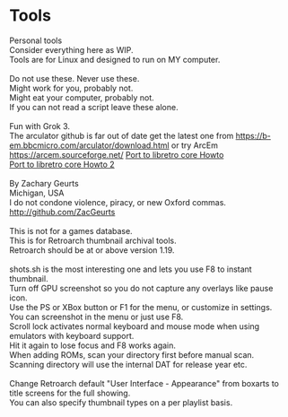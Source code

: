 # Tools
Personal tools<BR />
Consider everything here as WIP.<BR />
Tools are for Linux and designed to run on MY computer.<BR />
<BR />
Do not use these. Never use these.<BR />
Might work for you, probably not.<BR />
Might eat your computer, probably not.<BR />
If you can not read a script leave these alone.<BR />
<BR />
Fun with Grok 3.<BR />
The arculator github is far out of date get the latest one from
https://b-em.bbcmicro.com/arculator/download.html
or try ArcEm https://arcem.sourceforge.net/
<a href="https://zacgeurts.github.io/tools/Port%20libretro%20howto.html">Port to libretro core Howto</a><BR />
<a href="https://zacgeurts.github.io/tools/Port%20libretro%20howto%202.html">Port to libretro core Howto 2</a><BR />
<BR />
By Zachary Geurts<BR />
Michigan, USA<BR />
I do not condone violence, piracy, or new Oxford commas.<BR />
http://github.com/ZacGeurts<BR />
<BR />
This is not for a games database.<BR />
This is for Retroarch thumbnail archival tools.<BR />
Retroarch should be at or above version 1.19.<BR />
<BR />
shots.sh is the most interesting one and lets you use F8 to instant thumbnail.<BR />
Turn off GPU screenshot so you do not capture any overlays like pause icon.<BR />
Use the PS or XBox button or F1 for the menu, or customize in settings.<BR />
You can screenshot in the menu or just use F8.<BR />
Scroll lock activates normal keyboard and mouse mode when using emulators with keyboard support.<BR />
Hit it again to lose focus and F8 works again.<BR />
When adding ROMs, scan your directory first before manual scan.<BR />
Scanning directory will use the internal DAT for release year etc.<BR />
<BR />
Change Retroarch default "User Interface - Appearance" from boxarts to title screens for the full showing.<BR />
You can also specify thumbnail types on a per playlist basis.<BR />

